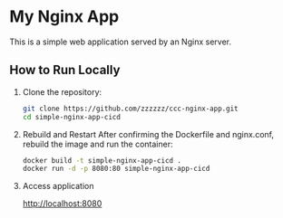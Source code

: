 # My Nginx App

This is a simple web application served by an Nginx server.

## How to Run Locally

1. Clone the repository:
   ```bash
   git clone https://github.com/zzzzzz/ccc-nginx-app.git
   cd simple-nginx-app-cicd
2. Rebuild and Restart
    After confirming the Dockerfile and nginx.conf, rebuild the image and run the container:
    ```bash
    docker build -t simple-nginx-app-cicd .
    docker run -d -p 8080:80 simple-nginx-app-cicd
3.  Access application

    [http://localhost:8080](http://localhost:8080)
    